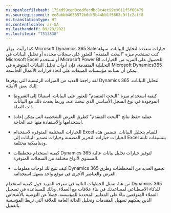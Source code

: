 ```yaml
---
ms.openlocfilehash: 175ed59ced0cedfecdbc8c4ec99e9011f5f66479
ms.sourcegitcommit: ee8abbb4633572b6df5b44bb1f5862c9f1c2aff8
ms.translationtype: HT
ms.contentlocale: ar-SA
ms.lasthandoff: 09/23/2021
ms.locfileid: "7513838"
---
```

كما رأيت، يوفر Microsoft Dynamics 365 Salesخيارات متعددة لتحليل البيانات. سواء كنت تستخدم ميزة "البحث المتقدم" للعثور على سجلات محددة أو تحليل البيانات في Microsoft Excel أو تستخدم Microsoft Power BI للحصول على المزيد من الخيارات التحليلية المتقدمة، فإن أدوات تحليل البيانات المتوفرة في Microsoft Dynamics365 يمكن أن تساعد مؤسسات المبيعات على اتخاذ قرارات الأعمال الحاسمة.

لقد راجعنا العديد من الميزات الرئيسية التي يوفرها Dynamics 365 لتحليل البيانات. إليك بعض الأمثلة:

- كيفية استخدام ميزة "البحث المتقدم" للعثور على البيانات، استنادًا إلى الشروط الموجودة في نوع السجل الأساسي الذي تبحث عنه، وربما يحدث ذلك مع البيانات ذات الصلة.

- عملية حفظ نتائج "البحث المتقدم" كطرق العرض الشخصية التي يمكن إعادة استخدامها والاستفادة منها عند الحاجة.

- الخيارات المختلفة المتوفرة لاستخدام Excel للقيام بتحليل البيانات. تتضمن هذه الخيارات خيارات التحرير المضمنة وخيارات تصدير البيانات إلى Excel بتنسيقات ثابتة وديناميكية مختلفة.

- كيفية استخدام مخططات Dynamics 365 لتوفير خيارات تحليل بيانات عالية المستوى لأنواع مختلفة من السجلات المتوفرة.

- كيف تتيح لك لوحات معلومات Dynamics 365 تجميع العديد من المخططات وطرق العرض والعناصر الأخرى في موقع واحد يسهل استخدامه.

من هنا، تتمثل الخطوات التالية في معرفة المزيد حول كيفية استخدام Dynamics 365 للذكاء الاصطناعي لمساعدتك في بناء علاقات مع العملاء، وذلك للمساعدة في تسجيل العملاء المتوقعين بناءً على المعايير المحددة للمؤسسة، فضلاً عن التوصية بالأشخاص الذين يمكنهم تسهيل المقدمات وتحليل الحالة العامة للعلاقة التي تربط المؤسسة بالعميل.
